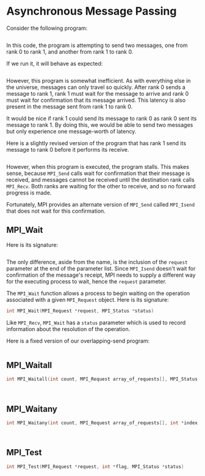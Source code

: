 # Asynchronous Message Passing

Consider the following program:

```cpp

```

In this code, the program is attempting to send two messages, one from rank 0 to rank 1, and another from rank 1 to rank 0.

If we run it, it will behave as expected:

```console

```

However, this program is somewhat inefficient.
As with everything else in the universe, messages can only travel so quickly.
After rank 0 sends a message to rank 1, rank 1 must wait for the message to arrive and rank 0 must wait for confirmation that its message arrived.
This latency is also present in the message sent from rank 1 to rank 0.


It would be nice if rank 1 could send its message to rank 0 as rank 0 sent its message to rank 1.
By doing this, we would be able to send two messages but only experience one message-worth of latency.

Here is a slightly revised version of the program that has rank 1 send its message to rank 0 before it performs its receive.

```cpp

```

However, when this program is executed, the program stalls.
This makes sense, because `MPI_Send` calls wait for confirmation that their message is received, and messages cannot be received until the destination rank calls `MPI_Recv`.
Both ranks are waiting for the other to receive, and so no forward progress is made.


Fortunately, MPI provides an alternate version of `MPI_Send` called `MPI_Isend` that does not wait for this confirmation.

## MPI_Wait

Here is its signature:

```cpp

```

The only difference, aside from the name, is the inclusion of the `request` parameter at the end of the parameter list.
Since `MPI_Isend` doesn't wait for confirmation of the message's receipt, MPI needs to supply a different way for the executing process to wait, hence the `request` parameter.

The `MPI_Wait` function allows a process to begin waiting on the operation associated with a given `MPI_Request` object.
Here is its signature:

```cpp
int MPI_Wait(MPI_Request *request, MPI_Status *status)
```

Like `MPI_Recv`, `MPI_Wait` has a `status` parameter which is used to record information about the resolution of the operation.

Here is a fixed version of our overlapping-send program:

```cpp

```


## MPI_Waitall

```cpp
int MPI_Waitall(int count, MPI_Request array_of_requests[], MPI_Status *array_of_statuses)
```

```cpp

```

```console

```


## MPI_Waitany

```cpp
int MPI_Waitany(int count, MPI_Request array_of_requests[], int *index, MPI_Status *status)
```

```cpp

```

```console

```


## MPI_Test

```cpp
int MPI_Test(MPI_Request *request, int *flag, MPI_Status *status)
```

```cpp

```

```console

```


